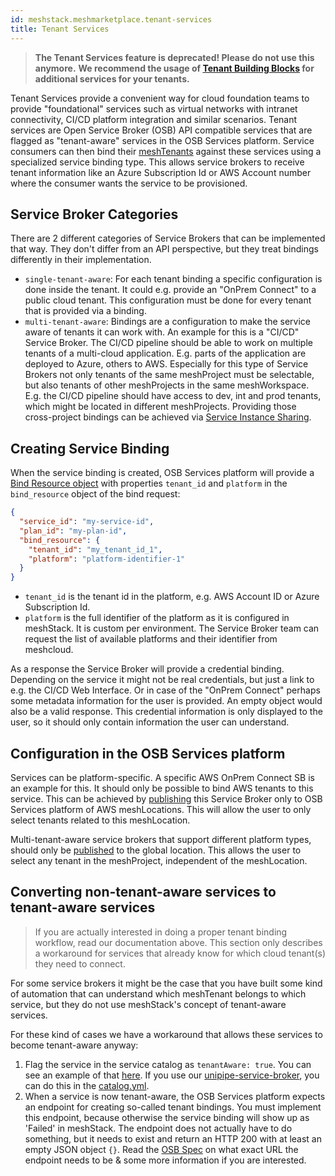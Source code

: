 ```yaml
---
id: meshstack.meshmarketplace.tenant-services
title: Tenant Services
---
```


> **The Tenant Services feature is deprecated! Please do not use this anymore.**
> **We recommend the usage of [Tenant Building Blocks](administration.building-blocks.md) for additional services for your tenants.**

Tenant Services provide a convenient way for cloud foundation teams to provide "foundational" services such as virtual
networks with intranet connectivity, CI/CD platform integration and similar scenarios. Tenant services are Open Service Broker
(OSB) API compatible services that are flagged as "tenant-aware" services in the OSB Services platform. Service consumers
can then bind their [meshTenants](meshcloud.tenant.md) against these services using a specialized service binding type. This allows service brokers to receive tenant information like an Azure Subscription Id or AWS Account number where the
consumer wants the service to be provisioned.

## Service Broker Categories

There are 2 different categories of Service Brokers that can be implemented that way. They don't differ from an API perspective, but they treat bindings differently in their implementation.

- `single-tenant-aware`: For each tenant binding a specific configuration is done inside the tenant. It could e.g. provide an "OnPrem Connect" to a public cloud tenant. This configuration must be done for every tenant that is provided via a binding.
- `multi-tenant-aware`: Bindings are a configuration to make the service aware of tenants it can work with. An example for this is a "CI/CD" Service Broker. The CI/CD pipeline should be able to work on multiple tenants of a multi-cloud application. E.g. parts of the application are deployed to Azure, others to AWS. Especially for this type of Service Brokers not only tenants of the same meshProject must be selectable, but also tenants of other meshProjects in the same meshWorkspace. E.g. the CI/CD pipeline should have access to dev, int and prod tenants, which might be located in different meshProjects. Providing those cross-project bindings can be achieved via [Service Instance Sharing](marketplace.service-instances.md#share-service-instance).

## Creating Service Binding

When the service binding is created, OSB Services platform will provide a [Bind Resource object](https://github.com/openservicebrokerapi/servicebroker/blob/v2.15/spec.md#bind-resource-object) with properties `tenant_id` and `platform` in the `bind_resource` object of the bind request:

```json
{
  "service_id": "my-service-id",
  "plan_id": "my-plan-id",
  "bind_resource": {
    "tenant_id": "my_tenant_id_1",
    "platform": "platform-identifier-1"
  }
}
```

- `tenant_id` is the tenant id in the platform, e.g. AWS Account ID or Azure Subscription Id.
- `platform` is the full identifier of the platform as it is configured in meshStack. It is custom per environment. The Service Broker team can request the list of available platforms and their identifier from meshcloud.

As a response the Service Broker will provide a credential binding. Depending on the service it might not be real credentials, but just a link to e.g. the CI/CD Web Interface. Or in case of the "OnPrem Connect" perhaps some metadata information for the user is provided. An empty object would also be a valid response. This credential information is only displayed to the user, so it should only contain information the user can understand.

## Configuration in the OSB Services platform

Services can be platform-specific. A specific AWS OnPrem Connect SB is an example for this. It should only be possible to bind AWS tenants to this service. This can be achieved by [publishing](meshstack.meshmarketplace.development.md#publish-your-service-broker) this Service Broker only to OSB Services platform of AWS meshLocations. This will allow the user to only select tenants related to this meshLocation.

Multi-tenant-aware service brokers that support different platform types, should only be [published](meshstack.meshmarketplace.development.md#publish-your-service-broker) to the global location. This allows the user to select any tenant in the meshProject, independent of the meshLocation.

## Converting non-tenant-aware services to tenant-aware services

> If you are actually interested in doing a proper tenant binding workflow, read our documentation above.
> This section only describes a workaround for services that already know for which cloud tenant(s) they need to connect.

For some service brokers it might be the case that you have built some kind of automation that can understand which
meshTenant belongs to which service, but they do not use meshStack's concept of tenant-aware services.

For these kind of cases we have a workaround that allows these services to become tenant-aware anyway:

1. Flag the service in the service catalog as `tenantAware: true`. You can see an example of that [here](meshstack.meshmarketplace.profile.md#tenant-aware-services). If you
   use our [unipipe-service-broker](https://github.com/meshcloud/unipipe-service-broker), you can do this in the [catalog.yml](https://github.com/meshcloud/unipipe-service-broker/wiki/Reference#catalogyml).
2. When a service is now tenant-aware, the OSB Services platform expects an endpoint for creating so-called tenant bindings.
   You must implement this endpoint, because otherwise the service binding will show up as 'Failed' in meshStack.
   The endpoint does not actually have to do something, but it needs to exist and return an HTTP 200 with at least an
   empty JSON object `{}`. Read the [OSB Spec](https://github.com/openservicebrokerapi/servicebroker/blob/master/spec.md#request-creating-a-service-binding)
   on what exact URL the endpoint needs to be & some more information if you are interested.


